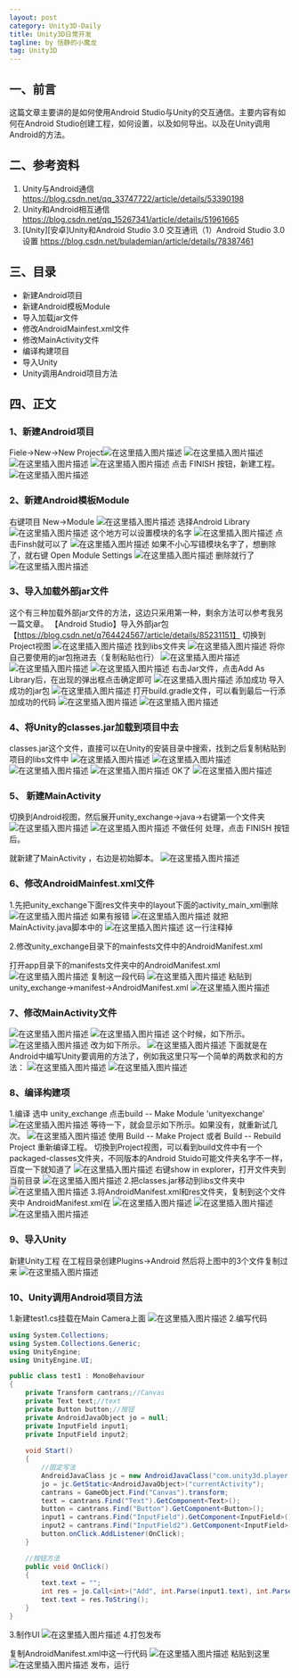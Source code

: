 ```yaml
---
layout: post
category: Unity3D-Daily
title: Unity3D日常开发
tagline: by 恬静的小魔龙
tag: Unity3D
---
```


## 一、前言
这篇文章主要讲的是如何使用Android Studio与Unity的交互通信。主要内容有如何在Android Studio创建工程，如何设置，以及如何导出。以及在Unity调用Android的方法。

## 二、参考资料
1. Unity与Android通信 https://blog.csdn.net/qq_33747722/article/details/53390198
2. Unity和Android相互通信 https://blog.csdn.net/qq_15267341/article/details/51961665
3. [Unity][安卓]Unity和Android Studio 3.0 交互通讯（1）Android Studio 3.0 设置 https://blog.csdn.net/bulademian/article/details/78387461

## 三、目录
- 新建Android项目
- 新建Android模板Module
- 导入加载jar文件
- 修改AndroidMainfest.xml文件
- 修改MainActivity文件
- 编译构建项目
- 导入Unity
- Unity调用Android项目方法

## 四、正文

### 1、新建Android项目
Fiele->New->New Project![在这里插入图片描述](https://img-blog.csdnimg.cn/20181224141416798.png?x-oss-process=image/watermark,type_ZmFuZ3poZW5naGVpdGk,shadow_10,text_aHR0cHM6Ly9ibG9nLmNzZG4ubmV0L3E3NjQ0MjQ1Njc=,size_16,color_FFFFFF,t_70)
![在这里插入图片描述](https://img-blog.csdn.net/20171031084236573?watermark/2/text/aHR0cDovL2Jsb2cuY3Nkbi5uZXQvQnVsYWRlTWlhbg==/font/5a6L5L2T/fontsize/400/fill/I0JBQkFCMA==/dissolve/70/gravity/Center)
![在这里插入图片描述](https://img-blog.csdn.net/20171031084318810?watermark/2/text/aHR0cDovL2Jsb2cuY3Nkbi5uZXQvQnVsYWRlTWlhbg==/font/5a6L5L2T/fontsize/400/fill/I0JBQkFCMA==/dissolve/70/gravity/Center)
![在这里插入图片描述](https://img-blog.csdn.net/20171031084350624?watermark/2/text/aHR0cDovL2Jsb2cuY3Nkbi5uZXQvQnVsYWRlTWlhbg==/font/5a6L5L2T/fontsize/400/fill/I0JBQkFCMA==/dissolve/70/gravity/Center)
点击 FINISH 按钮，新建工程。
![在这里插入图片描述](https://img-blog.csdn.net/20171031084426267?watermark/2/text/aHR0cDovL2Jsb2cuY3Nkbi5uZXQvQnVsYWRlTWlhbg==/font/5a6L5L2T/fontsize/400/fill/I0JBQkFCMA==/dissolve/70/gravity/Center)
### 2、新建Android模板Module
右键项目 New->Module
![在这里插入图片描述](https://img-blog.csdnimg.cn/2018122415552430.png?x-oss-process=image/watermark,type_ZmFuZ3poZW5naGVpdGk,shadow_10,text_aHR0cHM6Ly9ibG9nLmNzZG4ubmV0L3E3NjQ0MjQ1Njc=,size_16,color_FFFFFF,t_70)
选择Android Library
![在这里插入图片描述](https://img-blog.csdnimg.cn/20181224155617625.png?x-oss-process=image/watermark,type_ZmFuZ3poZW5naGVpdGk,shadow_10,text_aHR0cHM6Ly9ibG9nLmNzZG4ubmV0L3E3NjQ0MjQ1Njc=,size_16,color_FFFFFF,t_70)
这个地方可以设置模块的名字
![在这里插入图片描述](https://img-blog.csdnimg.cn/20181224155843137.png?x-oss-process=image/watermark,type_ZmFuZ3poZW5naGVpdGk,shadow_10,text_aHR0cHM6Ly9ibG9nLmNzZG4ubmV0L3E3NjQ0MjQ1Njc=,size_16,color_FFFFFF,t_70)
点击Finsh就可以了
![在这里插入图片描述](https://img-blog.csdnimg.cn/2018122415591326.png?x-oss-process=image/watermark,type_ZmFuZ3poZW5naGVpdGk,shadow_10,text_aHR0cHM6Ly9ibG9nLmNzZG4ubmV0L3E3NjQ0MjQ1Njc=,size_16,color_FFFFFF,t_70)
如果不小心写错模块名字了，想删除了，就右键 Open Module Settings
![在这里插入图片描述](https://img-blog.csdnimg.cn/20181224160124573.png?x-oss-process=image/watermark,type_ZmFuZ3poZW5naGVpdGk,shadow_10,text_aHR0cHM6Ly9ibG9nLmNzZG4ubmV0L3E3NjQ0MjQ1Njc=,size_16,color_FFFFFF,t_70)
删除就行了
![在这里插入图片描述](https://img-blog.csdnimg.cn/20181224160203404.png?x-oss-process=image/watermark,type_ZmFuZ3poZW5naGVpdGk,shadow_10,text_aHR0cHM6Ly9ibG9nLmNzZG4ubmV0L3E3NjQ0MjQ1Njc=,size_16,color_FFFFFF,t_70)

### 3、导入加载外部jar文件
 这个有三种加载外部jar文件的方法，这边只采用第一种，剩余方法可以参考我另一篇文章。
 【Android Studio】导入外部jar包【https://blog.csdn.net/q764424567/article/details/85231151】
 切换到Project视图
 ![在这里插入图片描述](https://img-blog.csdnimg.cn/20181224105624900.png?x-oss-process=image/watermark,type_ZmFuZ3poZW5naGVpdGk,shadow_10,text_aHR0cHM6Ly9ibG9nLmNzZG4ubmV0L3E3NjQ0MjQ1Njc=,size_16,color_FFFFFF,t_70)
 找到libs文件夹
 ![在这里插入图片描述](https://img-blog.csdnimg.cn/20181224105717925.png?x-oss-process=image/watermark,type_ZmFuZ3poZW5naGVpdGk,shadow_10,text_aHR0cHM6Ly9ibG9nLmNzZG4ubmV0L3E3NjQ0MjQ1Njc=,size_16,color_FFFFFF,t_70)
 将你自己要使用的jar包拖进去（复制粘贴也行）
 ![在这里插入图片描述](https://img-blog.csdnimg.cn/20181224105808834.png?x-oss-process=image/watermark,type_ZmFuZ3poZW5naGVpdGk,shadow_10,text_aHR0cHM6Ly9ibG9nLmNzZG4ubmV0L3E3NjQ0MjQ1Njc=,size_16,color_FFFFFF,t_70)
 ![在这里插入图片描述](https://img-blog.csdnimg.cn/20181224105834626.png?x-oss-process=image/watermark,type_ZmFuZ3poZW5naGVpdGk,shadow_10,text_aHR0cHM6Ly9ibG9nLmNzZG4ubmV0L3E3NjQ0MjQ1Njc=,size_16,color_FFFFFF,t_70)
 ![在这里插入图片描述](https://img-blog.csdnimg.cn/20181224105850898.png?x-oss-process=image/watermark,type_ZmFuZ3poZW5naGVpdGk,shadow_10,text_aHR0cHM6Ly9ibG9nLmNzZG4ubmV0L3E3NjQ0MjQ1Njc=,size_16,color_FFFFFF,t_70)
 右击Jar文件，点击Add As Library后，在出现的弹出框点击确定即可
 ![在这里插入图片描述](https://img-blog.csdnimg.cn/20181224111648475.png?x-oss-process=image/watermark,type_ZmFuZ3poZW5naGVpdGk,shadow_10,text_aHR0cHM6Ly9ibG9nLmNzZG4ubmV0L3E3NjQ0MjQ1Njc=,size_16,color_FFFFFF,t_70)
 添加成功
导入成功的jar包
![在这里插入图片描述](https://img-blog.csdnimg.cn/20181224111740527.png)
打开build.gradle文件，可以看到最后一行添加成功的代码
![在这里插入图片描述](https://img-blog.csdnimg.cn/20181224160424347.png?x-oss-process=image/watermark,type_ZmFuZ3poZW5naGVpdGk,shadow_10,text_aHR0cHM6Ly9ibG9nLmNzZG4ubmV0L3E3NjQ0MjQ1Njc=,size_16,color_FFFFFF,t_70)
![在这里插入图片描述](https://img-blog.csdnimg.cn/20181224111906285.png?x-oss-process=image/watermark,type_ZmFuZ3poZW5naGVpdGk,shadow_10,text_aHR0cHM6Ly9ibG9nLmNzZG4ubmV0L3E3NjQ0MjQ1Njc=,size_16,color_FFFFFF,t_70)
### 4、将Unity的classes.jar加载到项目中去
classes.jar这个文件，直接可以在Unity的安装目录中搜索，找到之后复制粘贴到项目的libs文件中
![在这里插入图片描述](https://img-blog.csdnimg.cn/20181224161038964.png?x-oss-process=image/watermark,type_ZmFuZ3poZW5naGVpdGk,shadow_10,text_aHR0cHM6Ly9ibG9nLmNzZG4ubmV0L3E3NjQ0MjQ1Njc=,size_16,color_FFFFFF,t_70)
![在这里插入图片描述](https://img-blog.csdnimg.cn/20181224161054316.png)
![在这里插入图片描述](https://img-blog.csdnimg.cn/20181224162111209.png?x-oss-process=image/watermark,type_ZmFuZ3poZW5naGVpdGk,shadow_10,text_aHR0cHM6Ly9ibG9nLmNzZG4ubmV0L3E3NjQ0MjQ1Njc=,size_16,color_FFFFFF,t_70)
![在这里插入图片描述](https://img-blog.csdnimg.cn/20181224162124288.png)
OK了
![在这里插入图片描述](https://img-blog.csdnimg.cn/20181224162212996.png?x-oss-process=image/watermark,type_ZmFuZ3poZW5naGVpdGk,shadow_10,text_aHR0cHM6Ly9ibG9nLmNzZG4ubmV0L3E3NjQ0MjQ1Njc=,size_16,color_FFFFFF,t_70)
### 5、 新建MainActivity 
切换到Android视图，然后展开unity_exchange->java->右键第一个文件夹
![在这里插入图片描述](https://img-blog.csdn.net/20171030102911240?watermark/2/text/aHR0cDovL2Jsb2cuY3Nkbi5uZXQvQnVsYWRlTWlhbg==/font/5a6L5L2T/fontsize/400/fill/I0JBQkFCMA==/dissolve/70/gravity/Center)
![在这里插入图片描述](https://img-blog.csdnimg.cn/20181224173150614.png?x-oss-process=image/watermark,type_ZmFuZ3poZW5naGVpdGk,shadow_10,text_aHR0cHM6Ly9ibG9nLmNzZG4ubmV0L3E3NjQ0MjQ1Njc=,size_16,color_FFFFFF,t_70)
不做任何 处理，点击 FINISH 按钮后。

就新建了MainActivity ，右边是初始脚本。
![在这里插入图片描述](https://img-blog.csdn.net/20171030103003747?watermark/2/text/aHR0cDovL2Jsb2cuY3Nkbi5uZXQvQnVsYWRlTWlhbg==/font/5a6L5L2T/fontsize/400/fill/I0JBQkFCMA==/dissolve/70/gravity/Center)
### 6、修改AndroidMainfest.xml文件
1.先把unity_exchange下面res文件夹中的layout下面的activity_main_xml删除
![在这里插入图片描述](https://img-blog.csdn.net/20171030103201265?watermark/2/text/aHR0cDovL2Jsb2cuY3Nkbi5uZXQvQnVsYWRlTWlhbg==/font/5a6L5L2T/fontsize/400/fill/I0JBQkFCMA==/dissolve/70/gravity/Center)
如果有报错
![在这里插入图片描述](https://img-blog.csdnimg.cn/20181224173250702.png?x-oss-process=image/watermark,type_ZmFuZ3poZW5naGVpdGk,shadow_10,text_aHR0cHM6Ly9ibG9nLmNzZG4ubmV0L3E3NjQ0MjQ1Njc=,size_16,color_FFFFFF,t_70)
就把MainActivity.java脚本中的
![在这里插入图片描述](https://img-blog.csdnimg.cn/20181224173313873.png)
这一行注释掉

2.修改unity_exchange目录下的mainfests文件中的AndroidManifest.xml

打开app目录下的manifests文件夹中的AndroidManifest.xml
![在这里插入图片描述](https://img-blog.csdnimg.cn/20181224173601833.png?x-oss-process=image/watermark,type_ZmFuZ3poZW5naGVpdGk,shadow_10,text_aHR0cHM6Ly9ibG9nLmNzZG4ubmV0L3E3NjQ0MjQ1Njc=,size_16,color_FFFFFF,t_70)
复制这一段代码
![在这里插入图片描述](https://img-blog.csdnimg.cn/2018122417361684.png)
粘贴到unity_exchange->manifest->AndroidManifest.xml
![在这里插入图片描述](https://img-blog.csdnimg.cn/20181224173703500.png?x-oss-process=image/watermark,type_ZmFuZ3poZW5naGVpdGk,shadow_10,text_aHR0cHM6Ly9ibG9nLmNzZG4ubmV0L3E3NjQ0MjQ1Njc=,size_16,color_FFFFFF,t_70)
### 7、修改MainActivity文件
![在这里插入图片描述](https://img-blog.csdnimg.cn/20181224173809635.png?x-oss-process=image/watermark,type_ZmFuZ3poZW5naGVpdGk,shadow_10,text_aHR0cHM6Ly9ibG9nLmNzZG4ubmV0L3E3NjQ0MjQ1Njc=,size_16,color_FFFFFF,t_70)
![在这里插入图片描述](https://img-blog.csdn.net/20171030104822980?watermark/2/text/aHR0cDovL2Jsb2cuY3Nkbi5uZXQvQnVsYWRlTWlhbg==/font/5a6L5L2T/fontsize/400/fill/I0JBQkFCMA==/dissolve/70/gravity/Center)
这个时候，如下所示。
![在这里插入图片描述](https://img-blog.csdn.net/20171030105027763?watermark/2/text/aHR0cDovL2Jsb2cuY3Nkbi5uZXQvQnVsYWRlTWlhbg==/font/5a6L5L2T/fontsize/400/fill/I0JBQkFCMA==/dissolve/70/gravity/Center)
改为如下所示。
![在这里插入图片描述](https://img-blog.csdn.net/20171030105128444?watermark/2/text/aHR0cDovL2Jsb2cuY3Nkbi5uZXQvQnVsYWRlTWlhbg==/font/5a6L5L2T/fontsize/400/fill/I0JBQkFCMA==/dissolve/70/gravity/Center)
下面就是在Android中编写Unity要调用的方法了，例如我这里只写一个简单的两数求和的方法：
![在这里插入图片描述](https://img-blog.csdnimg.cn/20181224173943526.png)
![在这里插入图片描述](https://img-blog.csdn.net/20171030105723212?watermark/2/text/aHR0cDovL2Jsb2cuY3Nkbi5uZXQvQnVsYWRlTWlhbg==/font/5a6L5L2T/fontsize/400/fill/I0JBQkFCMA==/dissolve/70/gravity/Center)

### 8、编译构建项
1.编译
选中 unity_exchange 点击build -- Make Module 'unityexchange'
![在这里插入图片描述](https://img-blog.csdn.net/20171030105820470?watermark/2/text/aHR0cDovL2Jsb2cuY3Nkbi5uZXQvQnVsYWRlTWlhbg==/font/5a6L5L2T/fontsize/400/fill/I0JBQkFCMA==/dissolve/70/gravity/Center)
等待一下，就会显示如下所示。如果没有，就重新试几次。
![在这里插入图片描述](https://img-blog.csdn.net/20171030110403772?watermark/2/text/aHR0cDovL2Jsb2cuY3Nkbi5uZXQvQnVsYWRlTWlhbg==/font/5a6L5L2T/fontsize/400/fill/I0JBQkFCMA==/dissolve/70/gravity/Center)
使用 Build -- Make Project 或者 Build -- Rebuild Project 重新编译工程。
切換到Project视图，可以看到build文件中有一个packaged-classes文件夹，不同版本的Android Stuido可能文件夹名字不一样，百度一下就知道了 
![在这里插入图片描述](https://img-blog.csdnimg.cn/20181224174721247.png?x-oss-process=image/watermark,type_ZmFuZ3poZW5naGVpdGk,shadow_10,text_aHR0cHM6Ly9ibG9nLmNzZG4ubmV0L3E3NjQ0MjQ1Njc=,size_16,color_FFFFFF,t_70)
右键show in explorer，打开文件夹到当前目录
![在这里插入图片描述](https://img-blog.csdnimg.cn/20181224174842702.png?x-oss-process=image/watermark,type_ZmFuZ3poZW5naGVpdGk,shadow_10,text_aHR0cHM6Ly9ibG9nLmNzZG4ubmV0L3E3NjQ0MjQ1Njc=,size_16,color_FFFFFF,t_70)
2.把classes.jar移动到libs文件夹中
![在这里插入图片描述](https://img-blog.csdnimg.cn/201812241750460.png?x-oss-process=image/watermark,type_ZmFuZ3poZW5naGVpdGk,shadow_10,text_aHR0cHM6Ly9ibG9nLmNzZG4ubmV0L3E3NjQ0MjQ1Njc=,size_16,color_FFFFFF,t_70)
3.将AndroidManifest.xml和res文件夹，复制到这个文件夹中
AndroidManifest.xml在
![在这里插入图片描述](https://img-blog.csdnimg.cn/20181224175244332.png?x-oss-process=image/watermark,type_ZmFuZ3poZW5naGVpdGk,shadow_10,text_aHR0cHM6Ly9ibG9nLmNzZG4ubmV0L3E3NjQ0MjQ1Njc=,size_16,color_FFFFFF,t_70)
![在这里插入图片描述](https://img-blog.csdnimg.cn/20181224180145965.png?x-oss-process=image/watermark,type_ZmFuZ3poZW5naGVpdGk,shadow_10,text_aHR0cHM6Ly9ibG9nLmNzZG4ubmV0L3E3NjQ0MjQ1Njc=,size_16,color_FFFFFF,t_70)
![在这里插入图片描述](https://img-blog.csdnimg.cn/20181224175742175.png?x-oss-process=image/watermark,type_ZmFuZ3poZW5naGVpdGk,shadow_10,text_aHR0cHM6Ly9ibG9nLmNzZG4ubmV0L3E3NjQ0MjQ1Njc=,size_16,color_FFFFFF,t_70)
### 9、导入Unity
新建Unity工程
在工程目录创建Plugins->Android
然后将上图中的3个文件复制过来
![在这里插入图片描述](https://img-blog.csdnimg.cn/20181224180204677.png)

### 10、Unity调用Android项目方法
1.新建test1.cs挂载在Main Camera上面
![在这里插入图片描述](https://img-blog.csdnimg.cn/20181224180327884.png?x-oss-process=image/watermark,type_ZmFuZ3poZW5naGVpdGk,shadow_10,text_aHR0cHM6Ly9ibG9nLmNzZG4ubmV0L3E3NjQ0MjQ1Njc=,size_16,color_FFFFFF,t_70)
2.编写代码

```csharp
using System.Collections;
using System.Collections.Generic;
using UnityEngine;
using UnityEngine.UI;

public class test1 : MonoBehaviour
{
    private Transform cantrans;//Canvas
    private Text text;//text
    private Button button;//按钮
    private AndroidJavaObject jo = null;
    private InputField input1;
    private InputField input2;
    
    void Start()
    {
        //固定写法
        AndroidJavaClass jc = new AndroidJavaClass("com.unity3d.player.UnityPlayer");
        jo = jc.GetStatic<AndroidJavaObject>("currentActivity");
        cantrans = GameObject.Find("Canvas").transform;
        text = cantrans.Find("Text").GetComponent<Text>();
        button = cantrans.Find("Button").GetComponent<Button>();
        input1 = cantrans.Find("InputField").GetComponent<InputField>();
        input2 = cantrans.Find("InputField2").GetComponent<InputField>();
        button.onClick.AddListener(OnClick);
    }

    //按钮方法
    public void OnClick()
    {
        text.text = "";
        int res = jo.Call<int>("Add", int.Parse(input1.text), int.Parse(input2.text));
        text.text = res.ToString();
    }
}

```
3.制作UI
![在这里插入图片描述](https://img-blog.csdnimg.cn/20181224180558512.png?x-oss-process=image/watermark,type_ZmFuZ3poZW5naGVpdGk,shadow_10,text_aHR0cHM6Ly9ibG9nLmNzZG4ubmV0L3E3NjQ0MjQ1Njc=,size_16,color_FFFFFF,t_70)
4.打包发布

复制AndroidManifest.xml中这一行代码
![在这里插入图片描述](https://img-blog.csdnimg.cn/20181224180459254.png?x-oss-process=image/watermark,type_ZmFuZ3poZW5naGVpdGk,shadow_10,text_aHR0cHM6Ly9ibG9nLmNzZG4ubmV0L3E3NjQ0MjQ1Njc=,size_16,color_FFFFFF,t_70)
粘贴到这里
![在这里插入图片描述](https://img-blog.csdnimg.cn/20181224180651128.png?x-oss-process=image/watermark,type_ZmFuZ3poZW5naGVpdGk,shadow_10,text_aHR0cHM6Ly9ibG9nLmNzZG4ubmV0L3E3NjQ0MjQ1Njc=,size_16,color_FFFFFF,t_70)
发布，运行



